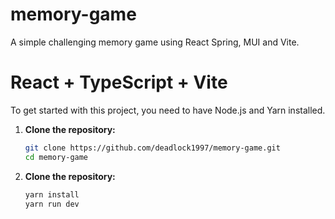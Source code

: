 # memory-game

A simple challenging memory game using React Spring, MUI and Vite.

# React + TypeScript + Vite

To get started with this project, you need to have Node.js and Yarn installed.

1. **Clone the repository:**

   ```bash
   git clone https://github.com/deadlock1997/memory-game.git
   cd memory-game
   
2. **Clone the repository:**

   ```bash
   yarn install
   yarn run dev
